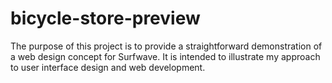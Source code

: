# bicycle-store-preview
 The purpose of this project is to provide a straightforward demonstration of a web design concept for Surfwave. It is intended to illustrate my approach to user interface design and web development.
